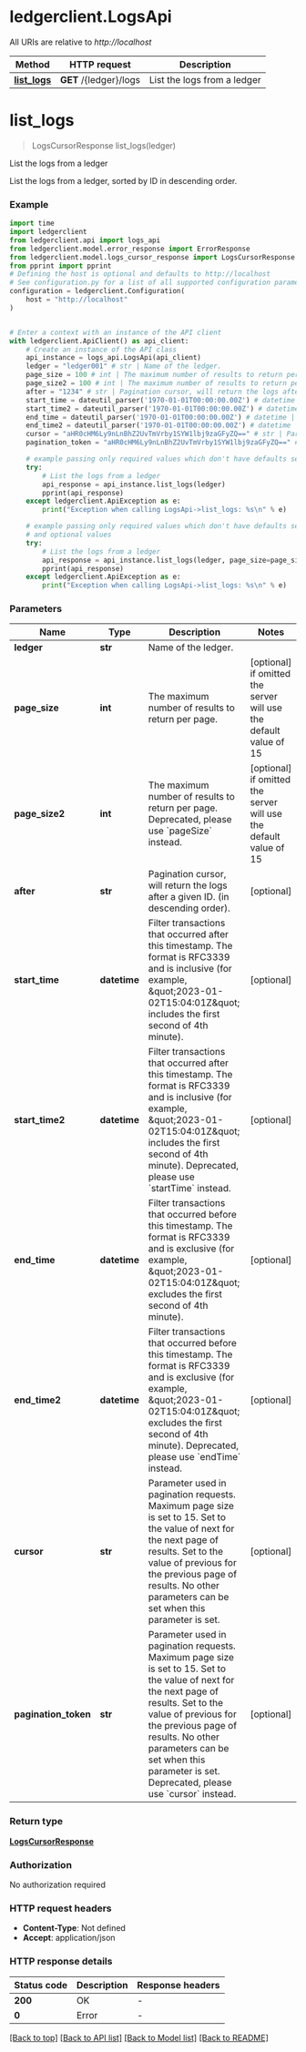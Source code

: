# ledgerclient.LogsApi

All URIs are relative to *http://localhost*

Method | HTTP request | Description
------------- | ------------- | -------------
[**list_logs**](LogsApi.md#list_logs) | **GET** /{ledger}/logs | List the logs from a ledger


# **list_logs**
> LogsCursorResponse list_logs(ledger)

List the logs from a ledger

List the logs from a ledger, sorted by ID in descending order.

### Example


```python
import time
import ledgerclient
from ledgerclient.api import logs_api
from ledgerclient.model.error_response import ErrorResponse
from ledgerclient.model.logs_cursor_response import LogsCursorResponse
from pprint import pprint
# Defining the host is optional and defaults to http://localhost
# See configuration.py for a list of all supported configuration parameters.
configuration = ledgerclient.Configuration(
    host = "http://localhost"
)


# Enter a context with an instance of the API client
with ledgerclient.ApiClient() as api_client:
    # Create an instance of the API class
    api_instance = logs_api.LogsApi(api_client)
    ledger = "ledger001" # str | Name of the ledger.
    page_size = 100 # int | The maximum number of results to return per page.  (optional) if omitted the server will use the default value of 15
    page_size2 = 100 # int | The maximum number of results to return per page. Deprecated, please use `pageSize` instead.  (optional) if omitted the server will use the default value of 15
    after = "1234" # str | Pagination cursor, will return the logs after a given ID. (in descending order). (optional)
    start_time = dateutil_parser('1970-01-01T00:00:00.00Z') # datetime | Filter transactions that occurred after this timestamp. The format is RFC3339 and is inclusive (for example, \"2023-01-02T15:04:01Z\" includes the first second of 4th minute).  (optional)
    start_time2 = dateutil_parser('1970-01-01T00:00:00.00Z') # datetime | Filter transactions that occurred after this timestamp. The format is RFC3339 and is inclusive (for example, \"2023-01-02T15:04:01Z\" includes the first second of 4th minute). Deprecated, please use `startTime` instead.  (optional)
    end_time = dateutil_parser('1970-01-01T00:00:00.00Z') # datetime | Filter transactions that occurred before this timestamp. The format is RFC3339 and is exclusive (for example, \"2023-01-02T15:04:01Z\" excludes the first second of 4th minute).  (optional)
    end_time2 = dateutil_parser('1970-01-01T00:00:00.00Z') # datetime | Filter transactions that occurred before this timestamp. The format is RFC3339 and is exclusive (for example, \"2023-01-02T15:04:01Z\" excludes the first second of 4th minute). Deprecated, please use `endTime` instead.  (optional)
    cursor = "aHR0cHM6Ly9nLnBhZ2UvTmVrby1SYW1lbj9zaGFyZQ==" # str | Parameter used in pagination requests. Maximum page size is set to 15. Set to the value of next for the next page of results. Set to the value of previous for the previous page of results. No other parameters can be set when this parameter is set.  (optional)
    pagination_token = "aHR0cHM6Ly9nLnBhZ2UvTmVrby1SYW1lbj9zaGFyZQ==" # str | Parameter used in pagination requests. Maximum page size is set to 15. Set to the value of next for the next page of results. Set to the value of previous for the previous page of results. No other parameters can be set when this parameter is set. Deprecated, please use `cursor` instead.  (optional)

    # example passing only required values which don't have defaults set
    try:
        # List the logs from a ledger
        api_response = api_instance.list_logs(ledger)
        pprint(api_response)
    except ledgerclient.ApiException as e:
        print("Exception when calling LogsApi->list_logs: %s\n" % e)

    # example passing only required values which don't have defaults set
    # and optional values
    try:
        # List the logs from a ledger
        api_response = api_instance.list_logs(ledger, page_size=page_size, page_size2=page_size2, after=after, start_time=start_time, start_time2=start_time2, end_time=end_time, end_time2=end_time2, cursor=cursor, pagination_token=pagination_token)
        pprint(api_response)
    except ledgerclient.ApiException as e:
        print("Exception when calling LogsApi->list_logs: %s\n" % e)
```


### Parameters

Name | Type | Description  | Notes
------------- | ------------- | ------------- | -------------
 **ledger** | **str**| Name of the ledger. |
 **page_size** | **int**| The maximum number of results to return per page.  | [optional] if omitted the server will use the default value of 15
 **page_size2** | **int**| The maximum number of results to return per page. Deprecated, please use &#x60;pageSize&#x60; instead.  | [optional] if omitted the server will use the default value of 15
 **after** | **str**| Pagination cursor, will return the logs after a given ID. (in descending order). | [optional]
 **start_time** | **datetime**| Filter transactions that occurred after this timestamp. The format is RFC3339 and is inclusive (for example, \&quot;2023-01-02T15:04:01Z\&quot; includes the first second of 4th minute).  | [optional]
 **start_time2** | **datetime**| Filter transactions that occurred after this timestamp. The format is RFC3339 and is inclusive (for example, \&quot;2023-01-02T15:04:01Z\&quot; includes the first second of 4th minute). Deprecated, please use &#x60;startTime&#x60; instead.  | [optional]
 **end_time** | **datetime**| Filter transactions that occurred before this timestamp. The format is RFC3339 and is exclusive (for example, \&quot;2023-01-02T15:04:01Z\&quot; excludes the first second of 4th minute).  | [optional]
 **end_time2** | **datetime**| Filter transactions that occurred before this timestamp. The format is RFC3339 and is exclusive (for example, \&quot;2023-01-02T15:04:01Z\&quot; excludes the first second of 4th minute). Deprecated, please use &#x60;endTime&#x60; instead.  | [optional]
 **cursor** | **str**| Parameter used in pagination requests. Maximum page size is set to 15. Set to the value of next for the next page of results. Set to the value of previous for the previous page of results. No other parameters can be set when this parameter is set.  | [optional]
 **pagination_token** | **str**| Parameter used in pagination requests. Maximum page size is set to 15. Set to the value of next for the next page of results. Set to the value of previous for the previous page of results. No other parameters can be set when this parameter is set. Deprecated, please use &#x60;cursor&#x60; instead.  | [optional]

### Return type

[**LogsCursorResponse**](LogsCursorResponse.md)

### Authorization

No authorization required

### HTTP request headers

 - **Content-Type**: Not defined
 - **Accept**: application/json


### HTTP response details

| Status code | Description | Response headers |
|-------------|-------------|------------------|
**200** | OK |  -  |
**0** | Error |  -  |

[[Back to top]](#) [[Back to API list]](../README.md#documentation-for-api-endpoints) [[Back to Model list]](../README.md#documentation-for-models) [[Back to README]](../README.md)

